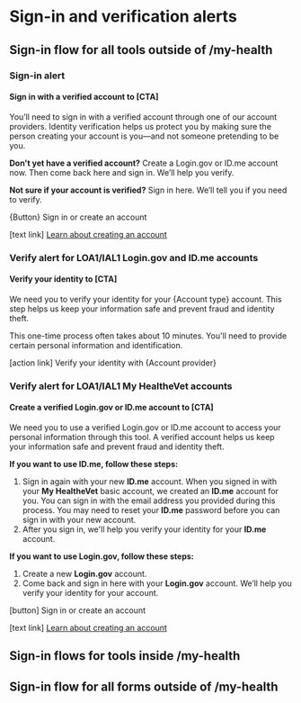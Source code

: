 # Sign-in and verification alerts

## Sign-in flow for all tools outside of /my-health

### Sign-in alert

#### Sign in with a verified account to [CTA]
You’ll need to sign in with a verified account through one of our account providers. Identity verification helps us protect you by making sure the person creating your account is you—and not someone pretending to be you.  

**Don't yet have a verified account?** Create a Login.gov or ID.me account now. Then come back here and sign in. We’ll help you verify. 

**Not sure if your account is verified?** Sign in here. We’ll tell you if you need to verify. 

{Button} Sign in or create an account

[text link] [Learn about creating an account](https://www.va.gov/resources/creating-an-account-for-vagov/)

### Verify alert for LOA1/IAL1 Login.gov and ID.me accounts

#### Verify your identity to [CTA] 
We need you to verify your identity for your {Account type} account. This step helps us keep your information safe and prevent fraud and identity theft.

This one-time process often takes about 10 minutes. You'll need to provide certain personal information and identification.

[action link] Verify your identity with {Account provider}

### Verify alert for LOA1/IAL1 My HealtheVet accounts

#### Create a verified Login.gov or ID.me account to [CTA] 
We need you to use a verified Login.gov or ID.me account to access your personal information through this tool. A verified account helps us keep your information safe and prevent fraud and identity theft.

**If you want to use ID.me, follow these steps:**
1.	Sign in again with your new **ID.me** account. When you signed in with your **My HealtheVet** basic account, we created an **ID.me** account for you. You can sign in with the email address you provided during this process. You may need to reset your **ID.me** password before you can sign in with your new account.
2.	After you sign in, we'll help you verify your identity for your **ID.me** account.

**If you want to use Login.gov, follow these steps:**
1.	Create a new **Login.gov** account.
2.	Come back and sign in here with your **Login.gov** account. We’ll help you verify your identity for your account.
  
[button] Sign in or create an account

[text link] [Learn about creating an account](https://www.va.gov/resources/creating-an-account-for-vagov/)



## Sign-in flows for tools inside /my-health

## Sign-in flow for all forms outside of /my-health
